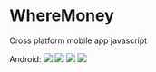 # WhereMoney

Cross platform mobile app javascript

Android:
[![](http://m-ulyanov.github.io/WhereMoney/screens/1.jpg)](https://github.com/M-Ulyanov/WhereMoney)
[![](http://m-ulyanov.github.io/WhereMoney/screens/2.jpg)](https://github.com/M-Ulyanov/WhereMoney)
[![](http://m-ulyanov.github.io/WhereMoney/screens/3.jpg)](https://github.com/M-Ulyanov/WhereMoney)
[![](http://m-ulyanov.github.io/WhereMoney/screens/4.jpg)](https://github.com/M-Ulyanov/WhereMoney)